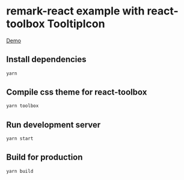 # remark-react example with react-toolbox TooltipIcon

[Demo](https://codesandbox.io/s/github/medfreeman/remark-generic-extensions/tree/master/examples/react-toolbox-icon)

## Install dependencies

```sh
yarn
```

## Compile css theme for react-toolbox

```sh
yarn toolbox
```

## Run development server

```sh
yarn start
```

## Build for production

```sh
yarn build
```
